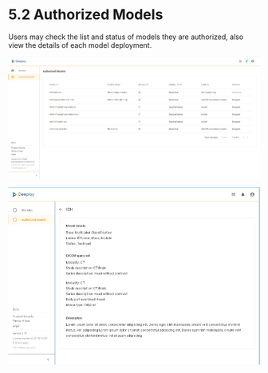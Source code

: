 # 5.2 Authorized Models

Users may check the list and status of models they are authorized, also view the details of each model deployment.

![Model authorization list and deployment status](<../.gitbook/assets/image (218) (1).png>)

![Deployment description & query sets](<../.gitbook/assets/image (218) (1) (1).png>)
